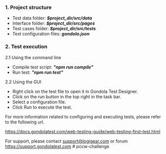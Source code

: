 ### 1. Project structure
- Test data folder: **_$project_dir/src/data_**
- Interface folder: **_$project_dir/src/pages_**
- Test cases folder: **_$project_dir/src/tests_**
- Test configuration files: **_gondola.json_**

### 2. Test execution
2.1 Using the command line
- Compile test script: **_"npm run compile"_**
- Run test: **_"npm run test"_**

2.2 Using the GUI
- Right click on the test file to open it in Gondola Test Designer.
- Click on the run button in the top right in the task bar.
- Select a configuration file.
- Click Run to execute the test.

For more information related to configuring and executing tests, please refer to the following url.

https://docs.gondolatest.com/web-testing-guide/web-testing-first-test.html

For support, please contact support@logigear.com or forum https://support.gondolatest.com
#   p c c w - c h a l l e n g e  
 